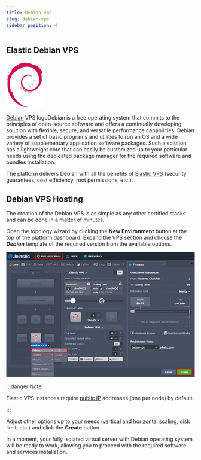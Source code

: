 ```yaml
---
title: Debian vps
slug: debian-vps
sidebar_position: 4
---
```


## Elastic Debian VPS

<div style={{
    display: 'grid',
    gridTemplateColumns: '0.15fr 1fr'
}}>
<div>

![Locale Dropdown](./img/DebianVPS/01-debian-logo-vps.png)

</div>

<div>

[Debian](https://www.debian.org/) VPS logoDebian is a free operating system that commits to the principles of open-source software and offers a continually developing solution with flexible, secure, and versatile performance capabilities. Debian provides a set of basic programs and utilities to run an OS and a wide variety of supplementary application software packages. Such a solution has a lightweight core that can easily be customized up to your particular needs using the dedicated package manager for the required software and bundles installation.

</div>

</div>

The platform delivers Debian with all the benefits of [Elastic VPS](/docs/Elastic%20VPS/Elastic%20VPS%20Overview/General%20Information) (security guarantees, cost efficiency, root permissions, etc.).

## Debian VPS Hosting

The creation of the Debian VPS is as simple as any other certified stacks and can be done in a matter of minutes.

Open the topology wizard by clicking the **New Environment** button at the top of the platform dashboard. Expand the VPS section and choose the **_Debian_** template of the required version from the available options.

<div style={{
    display:'flex',
    justifyContent: 'center',
    margin: '0 0 1rem 0'
}}>

![Locale Dropdown](./img/DebianVPS/02-create-debian-vps.png)

</div>

:::danger Note

Elastic VPS instances require [public IP](/docs/ApplicationSetting/External%20Access%20To%20Applications/Public%20IP) addresses (one per node) by default.

:::

Adjust other options up to your needs ([vertical](/docs/ApplicationSetting/Scaling%20And%20Clustering/Automatic%20Vertical%20Scaling) and [horizontal scaling](/docs/ApplicationSetting/Scaling%20And%20Clustering/Horizontal%20Scaling), disk limit, etc.) and click the **Create** button.

In a moment, your fully isolated virtual server with Debian operating system will be ready to work, allowing you to proceed with the required software and services installation.
